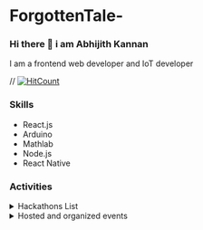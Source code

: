 # ForgottenTale-

### Hi there 👋 i am Abhijith Kannan

I am a frontend web developer and IoT developer 

// [![HitCount](http://hits.dwyl.com/ForgottenTale/ForgottenTale.svg)](http://hits.dwyl.com/ForgottenTale/ForgottenTale)

### Skills

- React.js
- Arduino
- Mathlab
- Node.js
- React Native

### Activities

<details>
<summary>Hackathons List</summary>


| Hackathon | Place | Role | Remark |
| :---: | :---: | :---: | :---: |
| Reboot Hackathon 2020| Palakad | Hacker | First Hackathon | 


</details>

<details>
<summary>Hosted and organized events</summary>


| Topic| Role | Place |
| :---: | :---: | :---: |
| Getting started with Azure Iot| Host | Online webinar | 
| Getting started with Azure | Host | In person workshop | 



</details>

